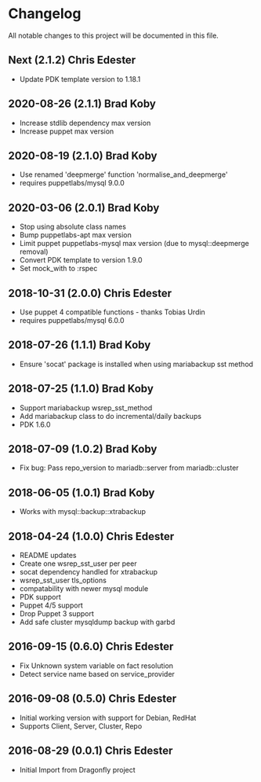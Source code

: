 # Changelog

All notable changes to this project will be documented in this file.

## Next (2.1.2)  Chris Edester
* Update PDK template version to 1.18.1

## 2020-08-26 (2.1.1)  Brad Koby
* Increase stdlib dependency max version
* Increase puppet max version

## 2020-08-19 (2.1.0)  Brad Koby
* Use renamed 'deepmerge' function 'normalise_and_deepmerge'
* requires puppetlabs/mysql 9.0.0

## 2020-03-06 (2.0.1)  Brad Koby
* Stop using absolute class names
* Bump puppetlabs-apt max version
* Limit puppet puppetlabs-mysql max version (due to mysql::deepmerge removal)
* Convert PDK template to version 1.9.0
* Set mock_with to :rspec

## 2018-10-31 (2.0.0)  Chris Edester
* Use puppet 4 compatible functions - thanks Tobias Urdin
* requires puppetlabs/mysql 6.0.0

## 2018-07-26 (1.1.1)  Brad Koby
* Ensure 'socat' package is installed when using mariabackup sst method

## 2018-07-25 (1.1.0)  Brad Koby
* Support mariabackup wsrep_sst_method
* Add mariabackup class to do incremental/daily backups
* PDK 1.6.0

## 2018-07-09 (1.0.2)  Brad Koby
* Fix bug: Pass repo_version to mariadb::server from mariadb::cluster

## 2018-06-05 (1.0.1)  Brad Koby
* Works with mysql::backup::xtrabackup

## 2018-04-24 (1.0.0)  Chris Edester
* README updates
* Create one wsrep_sst_user per peer
* socat dependency handled for xtrabackup
* wsrep_sst_user tls_options
* compatability with newer mysql module
* PDK support
* Puppet 4/5 support
* Drop Puppet 3 support
* Add safe cluster mysqldump backup with garbd

## 2016-09-15 (0.6.0)  Chris Edester
* Fix Unknown system variable on fact resolution
* Detect service name based on service_provider

## 2016-09-08 (0.5.0)  Chris Edester
* Initial working version with support for Debian, RedHat
* Supports Client, Server, Cluster, Repo

## 2016-08-29 (0.0.1)  Chris Edester
* Initial Import from Dragonfly project
